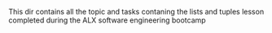 This dir contains all the topic and tasks contaning the lists and tuples lesson  completed during the ALX software engineering bootcamp
